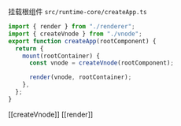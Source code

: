 挂载根组件
`src/runtime-core/createApp.ts`
```ts
import { render } from "./renderer";
import { createVnode } from "./vnode";
export function createApp(rootComponent) {
  return {
    mount(rootContainer) {
      const vnode = createVnode(rootComponent);

      render(vnode, rootContainer);
    },
  };
}
```
[[createVnode]]
[[render]]